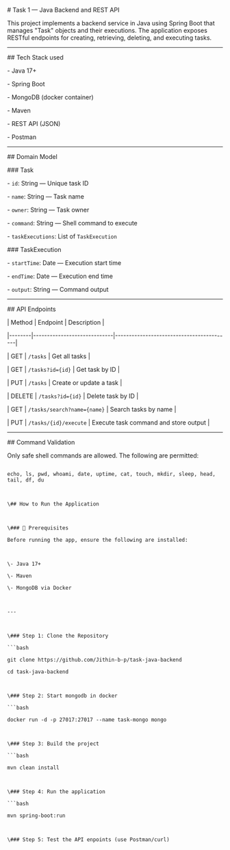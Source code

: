 \# Task 1 — Java Backend and REST API



This project implements a backend service in Java using Spring Boot that manages "Task" objects and their executions. The application exposes RESTful endpoints for creating, retrieving, deleting, and executing tasks.



---



\## Tech Stack used



\- Java 17+

\- Spring Boot

\- MongoDB (docker container)

\- Maven

\- REST API (JSON)

\- Postman

---



\## Domain Model



\### Task

\- `id`: String — Unique task ID

\- `name`: String — Task name

\- `owner`: String — Task owner

\- `command`: String — Shell command to execute

\- `taskExecutions`: List of `TaskExecution`



\### TaskExecution

\- `startTime`: Date — Execution start time

\- `endTime`: Date — Execution end time

\- `output`: String — Command output



---



\## API Endpoints



| Method | Endpoint                    | Description                              |

|--------|-----------------------------|------------------------------------------|

| GET    | `/tasks`                    | Get all tasks                            |

| GET    | `/tasks?id={id}`            | Get task by ID                           |

| PUT    | `/tasks`                    | Create or update a task                  |

| DELETE | `/tasks?id={id}`            | Delete task by ID                        |

| GET    | `/tasks/search?name={name}` | Search tasks by name                     |

| PUT    | `/tasks/{id}/execute`       | Execute task command and store output    |



---



\## Command Validation



Only safe shell commands are allowed. The following are permitted:



```text

echo, ls, pwd, whoami, date, uptime, cat, touch, mkdir, sleep, head, tail, df, du



\## How to Run the Application



\### 🔧 Prerequisites

Before running the app, ensure the following are installed:



\- Java 17+

\- Maven

\- MongoDB via Docker



---



\### Step 1: Clone the Repository

```bash

git clone https://github.com/Jithin-b-p/task-java-backend

cd task-java-backend



\### Step 2: Start mongodb in docker

```bash

docker run -d -p 27017:27017 --name task-mongo mongo



\### Step 3: Build the project 

```bash

mvn clean install



\### Step 4: Run the application

```bash

mvn spring-boot:run



\### Step 5: Test the API enpoints (use Postman/curl)





